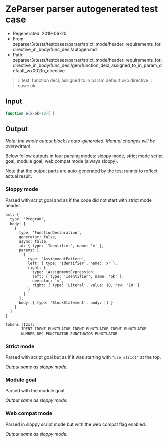 # ZeParser parser autogenerated test case

- Regenerated: 2019-06-20
- From: zeparser3/tests/testcases/parser/strict_mode/header_requirements_for_directive_in_body/func_decl/autogen.md
- Path: zeparser3/tests/testcases/parser/strict_mode/header_requirements_for_directive_in_body/func_decl/gen/function_decl_assigned_to_in_param_default_wx002fo_directive

> :: test: function decl; assigned to in param default w/o directive
> :: case: ok

## Input


`````js
function e(x=ok=10){ }
`````

## Output

_Note: the whole output block is auto-generated. Manual changes will be overwritten!_

Below follow outputs in four parsing modes: sloppy mode, strict mode script goal, module goal, web compat mode (always sloppy).

Note that the output parts are auto-generated by the test runner to reflect actual result.

### Sloppy mode

Parsed with script goal and as if the code did not start with strict mode header.

`````
ast: {
  type: 'Program',
  body: [
    {
      type: 'FunctionDeclaration',
      generator: false,
      async: false,
      id: { type: 'Identifier', name: 'e' },
      params: [
        {
          type: 'AssignmentPattern',
          left: { type: 'Identifier', name: 'x' },
          right: {
            type: 'AssignmentExpression',
            left: { type: 'Identifier', name: 'ok' },
            operator: '=',
            right: { type: 'Literal', value: 10, raw: '10' }
          }
        }
      ],
      body: { type: 'BlockStatement', body: [] }
    }
  ]
}

tokens (12x):
       IDENT IDENT PUNCTUATOR IDENT PUNCTUATOR IDENT PUNCTUATOR
       NUMBER_DEC PUNCTUATOR PUNCTUATOR PUNCTUATOR
`````

### Strict mode

Parsed with script goal but as if it was starting with `"use strict"` at the top.

_Output same as sloppy mode._

### Module goal

Parsed with the module goal.

_Output same as sloppy mode._

### Web compat mode

Parsed in sloppy script mode but with the web compat flag enabled.

_Output same as sloppy mode._
